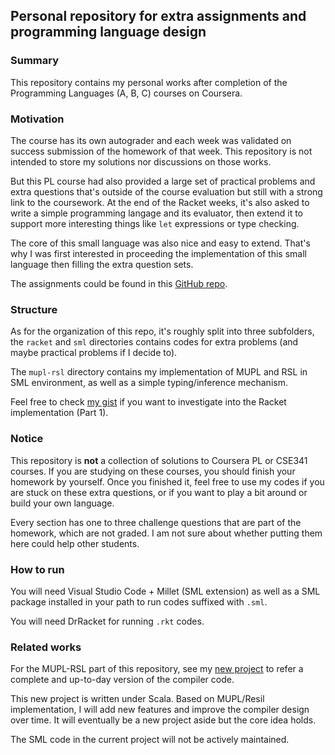 ## Personal repository for extra assignments and programming language design

### Summary

This repository contains my personal works after completion of the Programming Languages (A, B, C) courses on Coursera. 

### Motivation

The course has its own autograder and each week was validated on success submission of the homework of that week. This repository is not intended to store my solutions nor discussions on those works.

But this PL course had also provided a large set of practical problems and extra questions that's outside of the course evaluation but still with a strong link to the coursework. At the end of the Racket weeks, it's also asked to write a simple programming langage and its evaluator, then extend it to support more interesting things like `let` expressions or type checking.

The core of this small language was also nice and easy to extend. That's why I was first interested in proceeding the implementation of this small language then filling the extra question sets.

The assignments could be found in this [GitHub repo](https://github.com/edombowsky/coursera-pl/).

### Structure

As for the organization of this repo, it's roughly split into three subfolders, the `racket` and `sml` directories contains codes for extra problems (and maybe practical problems if I decide to).

The `mupl-rsl` directory contains my implementation of MUPL and RSL in SML environment, as well as a simple typing/inference mechanism.

Feel free to check [my gist](https://gist.github.com/kokoro-aya/961bbd987a2604093873e40ced35bdac) if you want to investigate into the Racket implementation (Part 1).

### Notice

This repository is **not** a collection of solutions to Coursera PL or CSE341 courses. If you are studying on these courses, you should finish your homework by yourself. Once you finished it, feel free to use my codes if you are stuck on these extra questions, or if you want to play a bit around or build your own language.

Every section has one to three challenge questions that are part of the homework, which are not graded. I am not sure about whether putting them here could help other students.

### How to run

You will need Visual Studio Code + Millet (SML extension) as well as a SML package installed in your path to run codes suffixed with `.sml`.

You will need DrRacket for running `.rkt` codes.

### Related works

For the MUPL-RSL part of this repository, see my [new project](https://github.com/kokoro-aya/hatsuharu) to refer a complete and up-to-day version of the compiler code.

This new project is written under Scala. Based on MUPL/Resil implementation, I will add new features and improve the compiler design over time. It will eventually be a new project aside but the core idea holds.

The SML code in the current project will not be actively maintained.